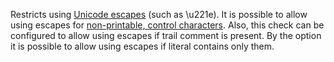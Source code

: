 Restricts using [Unicode
escapes](https://docs.oracle.com/javase/specs/jls/se11/html/jls-3.html#jls-3.3)
(such as \\u221e). It is possible to allow using escapes for
[non-printable, control
characters](https://en.wiktionary.org/wiki/Appendix:Control_characters).
Also, this check can be configured to allow using escapes if trail
comment is present. By the option it is possible to allow using escapes
if literal contains only them.

